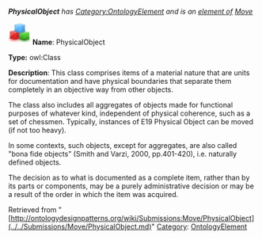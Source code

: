 ___PhysicalObject__ has [Category:OntologyElement](../../Category/OntologyElement.md "Category:OntologyElement") and is an [element of](../../Property/ElementOf.md "Property:ElementOf") [Move](../../Submissions/Move.md "Submissions:Move")_


  




[![Class](../../images/thumb/2/27/Class.gif/45px-Class.gif)](../../Image/Class.gif.md "Class")
__Name__: PhysicalObject 


__Type:__ owl:Class 


__Description__: This class comprises items of a material nature that are units for documentation and have physical boundaries that separate them completely in an objective way from other objects. 


  



The class also includes all aggregates of objects made for functional purposes of whatever kind, independent of physical coherence, such as a set of chessmen. Typically, instances of E19 Physical Object can be moved (if not too heavy).


  



In some contexts, such objects, except for aggregates, are also called "bona fide objects" (Smith and Varzi, 2000, pp.401-420), i.e. naturally defined objects. 


  



The decision as to what is documented as a complete item, rather than by its parts or components, may be a purely administrative decision or may be a result of the order in which the item was acquired. 





Retrieved from "[http://ontologydesignpatterns.org/wiki/Submissions:Move/PhysicalObject](../../Submissions/Move/PhysicalObject.md)"
 [Category](http://ontologydesignpatterns.org/wiki/Special:Categories "Special:Categories"): [OntologyElement](../../Category/OntologyElement.md "Category:OntologyElement")